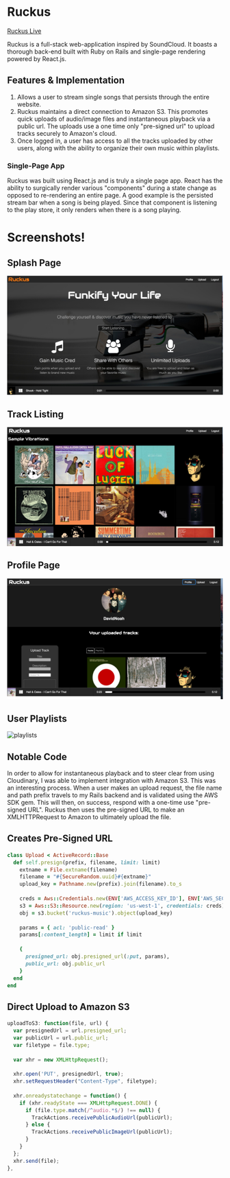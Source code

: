 # Ruckus

[Ruckus Live][heroku]

[heroku]: http://www.ruckusmusic.herokuapp.com

Ruckus is a full-stack web-application inspired by SoundCloud. It boasts a thorough back-end built with Ruby on Rails and single-page rendering powered by React.js.

## Features & Implementation

1. Allows a user to stream single songs that persists through the entire website.
2. Ruckus maintains a direct connection to Amazon S3. This promotes quick uploads of audio/image files and      instantaneous playback via a public url. The uploads use a one time only "pre-signed url" to upload tracks securely to Amazon's cloud.
3. Once logged in, a user has access to all the tracks uploaded by other users, along with the ability to organize their own music within playlists.


### Single-Page App

Ruckus was built using React.js and is truly a single page app. React has the ability to surgically render various "components" during a state change as opposed to re-rendering an entire page. A good example is the persisted stream bar when a song is being played. Since that component is listening to the play store, it only renders when there is a song playing.

# Screenshots!

## Splash Page

![splash]

## Track Listing

![tracks]

## Profile Page

![profile]

## User Playlists

![playlists]

[splash]: ./docs/screenshots/splash.png
[tracks]: ./docs/screenshots/track_list.png
[profile]: ./docs/screenshots/user_profile.png
[playlists]: ./docs/screenshots/user_playlists.png

## Notable Code

In order to allow for instantaneous playback and to steer clear from using Cloudinary, I was able to implement integration with Amazon S3. This was an interesting process. When a user makes an upload request, the file name and path prefix travels to my Rails backend and is validated using the AWS SDK gem. This will then, on success, respond with a one-time use "pre-signed URL". Ruckus then uses the pre-signed URL to make an XMLHTTPRequest to Amazon to ultimately upload the file.

## Creates Pre-Signed URL

```ruby
class Upload < ActiveRecord::Base
  def self.presign(prefix, filename, limit: limit)
    extname = File.extname(filename)
    filename = "#{SecureRandom.uuid}#{extname}"
    upload_key = Pathname.new(prefix).join(filename).to_s

    creds = Aws::Credentials.new(ENV['AWS_ACCESS_KEY_ID'], ENV['AWS_SECRET_ACCESS_KEY'])
    s3 = Aws::S3::Resource.new(region: 'us-west-1', credentials: creds)
    obj = s3.bucket('ruckus-music').object(upload_key)

    params = { acl: 'public-read' }
    params[:content_length] = limit if limit

    {
      presigned_url: obj.presigned_url(:put, params),
      public_url: obj.public_url
    }
  end
end
```
## Direct Upload to Amazon S3

```javascript
uploadToS3: function(file, url) {
  var presignedUrl = url.presigned_url;
  var publicUrl = url.public_url;
  var filetype = file.type;

  var xhr = new XMLHttpRequest();

  xhr.open('PUT', presignedUrl, true);
  xhr.setRequestHeader("Content-Type", filetype);

  xhr.onreadystatechange = function() {
    if (xhr.readyState === XMLHttpRequest.DONE) {
      if (file.type.match(/^audio.*$/) !== null) {
        TrackActions.receivePublicAudioUrl(publicUrl);
      } else {
        TrackActions.receivePublicImageUrl(publicUrl);
      }
    }
  };
  xhr.send(file);
},
```
